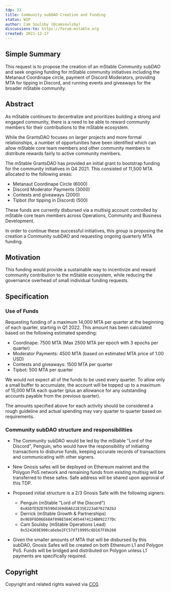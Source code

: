 ```yaml
---
tdp: 33
title: Community subDAO Creation and Funding
status: WIP
author: Cam Soulsby (@camsoulsby)
discussions-to: https://forum.mstable.org
created: 2021-12-17
---
```


## Simple Summary

This request is to propose the creation of an mStable Community subDAO and seek ongoing funding for mStable community initiatives including the Metanaut Coordinape circle, payment of Discord Moderators, providing MTA for tipping in Discord, and running events and giveaways for the broader mStable community.

## Abstract

As mStable continues to decentralize and prioritizes building a strong and engaged community, there is a need to be able to reward community members for their contributions to the mStable ecosystem.

While the GrantsDAO focuses on larger projects and more formal relationships, a number of opportunities have been identified which can allow mStable core team members and other community members to distribute rewards fairly to active community members.

The mStable GrantsDAO has provided an initial grant to bootstrap funding for the community initiatives in Q4 2021. This consisted of 11,500 MTA allocated to the following areas:

- Metanaut Coordinape Circle (6000)
- Discord Moderator Payments (3000)
- Contests and giveaways (2000)
- Tipbot (for tipping in Discord) (500)

These funds are currently disbursed via a multisig account controlled by mStable core team members across Operations, Community and Business Development.

In order to continue these successful initiatives, this group is proposing the creation a Community subDAO and requesting ongoing quarterly MTA funding.

## Motivation

This funding would provide a sustainable way to incentivize and reward community contribution to the mStable ecosystem, while reducing the governance overhead of small individual funding requests.

## Specification

### Use of Funds

Requesting funding of a maximum 14,000 MTA per quarter at the beginning of each quarter, starting in Q1 2022. This amount has been calculated based on the following estimated spending:

- Coordinape: 7500 MTA (Max 2500 MTA per epoch with 3 epochs per quarter)
- Moderator Payments: 4500 MTA (based on estimated MTA price of 1.00 USD)
- Contests and giveaways: 1500 MTA per quarter
- Tipbot: 500 MTA per quarter

We would not expect all of the funds to be used every quarter. To allow only a small buffer to accumulate, the account will be topped up to a maximum of 15,000 MTA each quarter (plus an allowance for any outstanding accounts payable from the previous quarter).

The amounts specified above for each activity should be considered a rough guideline and actual spending may vary quarter to quarter based on requirements. 

### Community subDAO structure and responsibilities

- The Community subDAO would be led by the mStable "Lord of the Discord", Penguin, who would have the responsibility of initiating transactions to disburse funds, keeping accurate records of transactions and communicating with other signers.
- New Gnosis safes will be deployed on Ethereum mainnet and the Polygon PoS network and remaining funds from existing multisig will be transferred to these safes. Safe address will be shared upon approval of this TDP.

- Proposed initial structure is a 2/3 Gnosis Safe with the following signers:
    - Penguin (mStable "Lord of the Discord")
    `0xA5DfE92D76590d169d6A622E35E223a07627A2b3`
    - Derrick (mStable Growth & Partnerships)
    `0x9E0F8D06E68Af898E584C4054474124B092277Dc`
    - Cam Soulsby (mStable Operations Lead) 
    `0x524269E900ca6ebe2FC57d719995c8D167F8b260`

- Given the smaller amounts of MTA that will be disbursed by this subDAO, Gnosis Safes will be created on both Ethereum L1 and Polygon PoS. Funds will be bridged and distributed on Polygon unless L1 payments are specifically required.

## Copyright

Copyright and related rights waived via [CC0](https://creativecommons.org/publicdomain/zero/1.0/).
